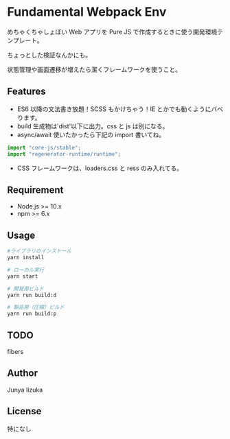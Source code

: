 # Fundamental Webpack Env

めちゃくちゃしょぼい Web アプリを Pure JS で作成するときに使う開発環境テンプレート。

ちょっとした検証なんかにも。

状態管理や画面遷移が増えたら潔くフレームワークを使うこと。

## Features

- ES6 以降の文法書き放題！SCSS もかけちゃう！IE とかでも動くようにバベります。
- build 生成物は'dist'以下に出力。css と js は別になる。
- async/await 使いたかったら下記の import 書いてね。

```js
import "core-js/stable";
import "regenerator-runtime/runtime";
```

- CSS フレームワークは、loaders.css と ress のみ入れてる。

## Requirement

- Node.js >= 10.x
- npm >= 6.x

## Usage

```bash
#ライブラリのインストール
yarn install

# ローカル実行
yarn start

# 開発用ビルド
yarn run build:d

# 製品用（圧縮）ビルド
yarn run build:p

```

## TODO

fibers

## Author

Junya Iizuka

## License

特になし

